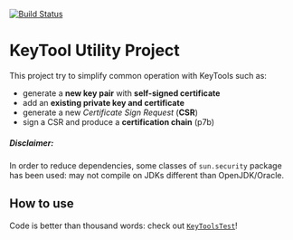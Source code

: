 [![Build Status](https://travis-ci.org/andreacomo/keytool-helper.svg?branch=master)](https://travis-ci.org/andreacomo/keytool-helper)

# KeyTool Utility Project

This project try to simplify common operation with KeyTools such as:

* generate a **new key pair** with **self-signed certificate**
* add an **existing private key and certificate**
* generate a new *Certificate Sign Request* (**CSR**)
* sign a CSR and produce a **certification chain** (p7b)

##### Disclaimer:
In order to reduce dependencies, some classes of `sun.security` package has been used: 
may not compile on JDKs different than OpenJDK/Oracle.

## How to use

Code is better than thousand words: check out [`KeyToolsTest`](https://github.com/andreacomo/keytool-helper/blob/master/src/test/java/it/codingjam/keytool/services/KeyToolsTest.java)!
